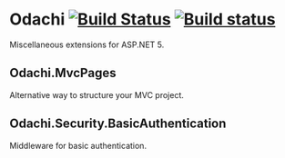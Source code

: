 # Odachi [![Build Status](https://travis-ci.org/Kukkimonsuta/Odachi.svg?branch=master)](https://travis-ci.org/Kukkimonsuta/Odachi) [![Build status](https://ci.appveyor.com/api/projects/status/xk0l2iumyrw6613l/branch/master?svg=true)](https://ci.appveyor.com/project/Kukkimonsuta/odachi/branch/master)

Miscellaneous extensions for ASP.NET 5.

## Odachi.MvcPages

Alternative way to structure your MVC project.

## Odachi.Security.BasicAuthentication

Middleware for basic authentication.